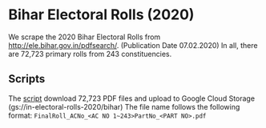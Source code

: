 # Bihar Electoral Rolls (2020)

We scrape the 2020 Bihar Electoral Rolls from http://ele.bihar.gov.in/pdfsearch/. (Publication Date 07.02.2020) In all, there are 72,723 primary rolls from 243 constituencies.

## Scripts

The [script](bihar.py) download 72,723 PDF files and upload to Google Cloud Storage (gs://in-electoral-rolls-2020/bihar)
The file name follows the following format: `FinalRoll_ACNo_<AC NO 1~243>PartNo_<PART NO>.pdf`
